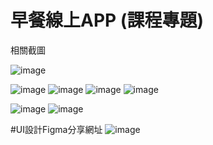 # 早餐線上APP (課程專題)
相關截圖

 ![image](https://github.com/meteor853526/app/assets/75241765/2134f908-4092-4d33-9304-973c4a4e8655)

![image](https://github.com/meteor853526/app/assets/75241765/d8dfd432-54bf-48da-86b8-8e7bfebea5fc)
![image](https://github.com/meteor853526/app/assets/75241765/d6e6c921-b8ca-430e-9405-c338c8931870)
![image](https://github.com/meteor853526/app/assets/75241765/1110fbd5-5e47-4be5-85e6-447e9ab55e83)
![image](https://github.com/meteor853526/app/assets/75241765/d5c938d5-adc3-45ff-baa6-48c401b74bd8)


![image](https://github.com/meteor853526/app/assets/75241765/6bdd3398-d920-45b9-a9be-e18d48be0405)
![image](https://github.com/meteor853526/app/assets/75241765/5110c90c-cd4a-4972-8219-cbd8338c85d5)

#UI設計Figma分享網址
![image](https://github.com/meteor853526/app/assets/75241765/f3e3f412-8a97-41f4-94f0-7482901d4c34)

